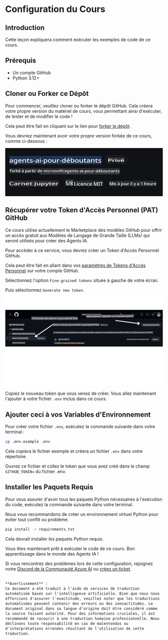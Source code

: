 # Configuration du Cours

## Introduction

Cette leçon expliquera comment exécuter les exemples de code de ce cours.

## Prérequis

- Un compte GitHub
- Python 3.12+

## Cloner ou Forker ce Dépôt

Pour commencer, veuillez cloner ou forker le dépôt GitHub. Cela créera votre propre version du matériel de cours, vous permettant ainsi d'exécuter, de tester et de modifier le code !

Cela peut être fait en cliquant sur le lien pour [forker le dépôt](https://github.com/microsoft/ai-agents-for-beginners/fork).

Vous devriez maintenant avoir votre propre version forkée de ce cours, comme ci-dessous :

![Dépôt Forké](../../../translated_images/forked-repo.eea246a73044cc984a1e462349e36e7336204f00785e3187b7399905feeada07.fr.png)

## Récupérer votre Token d'Accès Personnel (PAT) GitHub

Ce cours utilise actuellement le Marketplace des modèles GitHub pour offrir un accès gratuit aux Modèles de Langage de Grande Taille (LLMs) qui seront utilisés pour créer des Agents IA.

Pour accéder à ce service, vous devrez créer un Token d'Accès Personnel GitHub.

Cela peut être fait en allant dans vos [paramètres de Tokens d'Accès Personnel](https://github.com/settings/personal-access-tokens) sur votre compte GitHub.

Sélectionnez l'option `Fine-grained tokens` située à gauche de votre écran.

Puis sélectionnez `Generate new token`.

![Générer un Token](../../../translated_images/generate-token.361ec40abe59b84ac68d63c23e2b6854d6fad82bd4e41feb98fc0e6f030e8ef7.fr.png)

Copiez le nouveau token que vous venez de créer. Vous allez maintenant l'ajouter à votre fichier `.env` inclus dans ce cours.

## Ajouter ceci à vos Variables d'Environnement

Pour créer votre fichier `.env`, exécutez la commande suivante dans votre terminal :

```bash
cp .env.example .env
```

Cela copiera le fichier exemple et créera un fichier `.env` dans votre répertoire.

Ouvrez ce fichier et collez le token que vous avez créé dans le champ `GITHUB_TOKEN=` du fichier .env.

## Installer les Paquets Requis

Pour vous assurer d'avoir tous les paquets Python nécessaires à l'exécution du code, exécutez la commande suivante dans votre terminal.

Nous vous recommandons de créer un environnement virtuel Python pour éviter tout conflit ou problème.

```bash
pip install -r requirements.txt
```

Cela devrait installer les paquets Python requis.

Vous êtes maintenant prêt à exécuter le code de ce cours. Bon apprentissage dans le monde des Agents IA !

Si vous rencontrez des problèmes lors de cette configuration, rejoignez notre [Discord de la Communauté Azure AI](https://discord.gg/kzRShWzttr) ou [créez un ticket](https://github.com/microsoft/ai-agents-for-beginners/issues?WT.mc_id=academic-105485-koreyst).
```

**Avertissement** :  
Ce document a été traduit à l'aide de services de traduction automatisée basés sur l'intelligence artificielle. Bien que nous nous efforcions d'assurer l'exactitude, veuillez noter que les traductions automatisées peuvent contenir des erreurs ou des inexactitudes. Le document original dans sa langue d'origine doit être considéré comme la source faisant autorité. Pour des informations cruciales, il est recommandé de recourir à une traduction humaine professionnelle. Nous déclinons toute responsabilité en cas de malentendus ou d'interprétations erronées résultant de l'utilisation de cette traduction.